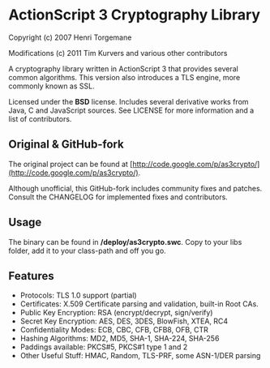 ActionScript 3 Cryptography Library
===================================

Copyright (c) 2007 Henri Torgemane  

Modifications (c) 2011 Tim Kurvers and various other contributors  

A cryptography library written in ActionScript 3 that provides several  
common algorithms. This version also introduces a TLS engine, more  
commonly known as SSL.

Licensed under the **BSD** license. Includes several derivative works from  
Java, C and JavaScript sources. See LICENSE for more information and a   
list of contributors.


## Original & GitHub-fork

The original project can be found at [http://code.google.com/p/as3crypto/](http://code.google.com/p/as3crypto/).  

Although unofficial, this GitHub-fork includes community fixes and patches.  
Consult the CHANGELOG for implemented fixes and contributors.


## Usage

The binary can be found in **/deploy/as3crypto.swc**. Copy to your libs  
folder, add it to your class-path and off you go.


## Features

* Protocols: TLS 1.0 support (partial)
* Certificates: X.509 Certificate parsing and validation, built-in Root CAs.
* Public Key Encryption: RSA (encrypt/decrypt, sign/verify)
* Secret Key Encryption: AES, DES, 3DES, BlowFish, XTEA, RC4
* Confidentiality Modes: ECB, CBC, CFB, CFB8, OFB, CTR
* Hashing Algorithms: MD2, MD5, SHA-1, SHA-224, SHA-256
* Paddings available: PKCS#5, PKCS#1 type 1 and 2
* Other Useful Stuff: HMAC, Random, TLS-PRF, some ASN-1/DER parsing
